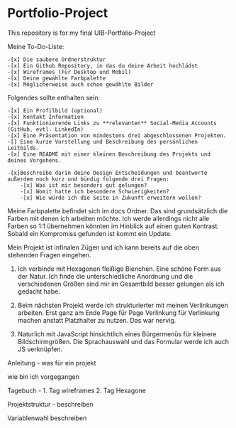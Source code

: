 # Portfolio-Project
This repository is for my final UIB-Portfolio-Project

Meine To-Do-Liste:

    -[x] Die saubere Ordnerstruktur
    -[x] Ein Github Repository, in das du deine Arbeit hochlädst
    -[x] Wireframes (Für Desktop und Mobil)
    -[x] Deine gewählte Farbpalette
    -[x] Möglicherweise auch schon gewählte Bilder


Folgendes sollte enthalten sein:

    -[x] Ein Profilbild (optional)
    -[x] Kontakt Information
    -[x] Funktionierende Links zu **relevanten** Social-Media Accounts (GitHub, evtl. LinkedIn)
    -[x] Eine Präsentation von mindestens drei abgeschlossenen Projekten. 
    -[] Eine kurze Vorstellung und Beschreibung des persönlichen Leitbilds.
    -[x] Eine README mit einer kleinen Beschreibung des Projekts und deines Vorgehens. 
    
    -[x]Beschreibe darin deine Design Entscheidungen und beantworte außerdem noch kurz und bündig folgende drei Fragen:
        -[x] Was ist mir besonders gut gelungen?
        -[x] Womit hatte ich besondere Schwierigkeiten?
        -[x] Wie würde ich die Seite in Zukunft erweitern wollen?

Meine Farbpalette befindet sich im docs Ordner. Das sind grundsätzlich die Farben mit denen ich arbeiten möchte. Ich werde allerdings nicht alle Farben so 1:1 übernehmen könnten im Hinblick auf einen guten Kontrast. Sobald ein Kompromiss gefunden ist kommt ein Update.

Mein Projekt ist infinalen Zügen und ich kann bereits auf die oben stehenden Fragen eingehen. 

1. Ich verbinde mit Hexagonen fleißige Bienchen. 
    Eine schöne Form aus der Natur. Ich finde die unterschiedliche Anordnung und die verschiedenen Größen sind mir im Gesamtbild besser gelungen als ich gedacht habe.

2. Beim nächsten Projekt werde ich strukturierter mit meinen Verlinkungen arbeiten. Erst ganz am Ende Page für Page Verlinkung für Verlinkung machen anstatt Platzhalter zu nutzen. Das war nervig. 

3. Naturlich mit JavaScript hinsichtlich eines Bürgermenüs für kleinere Bildschirmgrößen. Die Sprachauswahl und das Formular werde ich auch JS verknüpfen.

Anleitung - was für ein projekt

wie bin ich vorgegangen 

Tagebuch - 1. Tag wireframes
    2. Tag Hexagone

Projektstruktur - beschreiben

Variablenwahl beschreiben